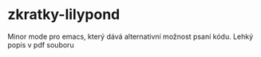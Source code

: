 # zkratky-lilypond
Minor mode pro emacs, který dává alternativní možnost psaní kódu. 
Lehký popis v pdf souboru
